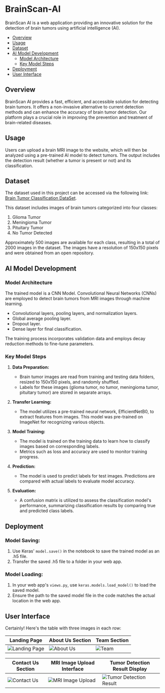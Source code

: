 # BrainScan-AI

BrainScan AI is a web application providing an innovative solution for the detection of brain tumors using artificial intelligence (AI).

- [Overview](#overview)
- [Usage](#usage)
- [Dataset](#dataset)
- [AI Model Development](#ai-model-development)
  - [Model Architecture](#model-architecture)
  - [Key Model Steps](#key-model-steps)
- [Deployment](#deployment)
- [User Interface](#user-interface)

## Overview

BrainScan AI provides a fast, efficient, and accessible solution for detecting brain tumors. It offers a non-invasive alternative to current detection methods and can enhance the accuracy of brain tumor detection. Our platform plays a crucial role in improving the prevention and treatment of brain-related diseases.

## Usage

Users can upload a brain MRI image to the website, which will then be analyzed using a pre-trained AI model to detect tumors. The output includes the detection result (whether a tumor is present or not) and its classification.

## Dataset
The dataset used in this project can be accessed via the following link: [Brain Tumor Classification DataSet](https://github.com/SartajBhuvaji/Brain-Tumor-Classification-DataSet).

This dataset includes images of brain tumors categorized into four classes:

1. Glioma Tumor
2. Meningioma Tumor
3. Pituitary Tumor
4. No Tumor Detected

Approximately 500 images are available for each class, resulting in a total of 2000 images in the dataset. The images have a resolution of 150x150 pixels and were obtained from an open repository.

## AI Model Development

### Model Architecture

The trained model is a CNN Model. Convolutional Neural Networks (CNNs) are employed to detect brain tumors from MRI images through machine learning.
- Convolutional layers, pooling layers, and normalization layers.
- Global average pooling layer.
- Dropout layer.
- Dense layer for final classification.

The training process incorporates validation data and employs decay reduction methods to fine-tune parameters.

### Key Model Steps

1. **Data Preparation:**
   - Brain tumor images are read from training and testing data folders, resized to 150x150 pixels, and randomly shuffled.
   - Labels for these images (glioma tumor, no tumor, meningioma tumor, pituitary tumor) are stored in separate arrays.

2. **Transfer Learning:**
   - The model utilizes a pre-trained neural network, EfficientNetB0, to extract features from images. This model was pre-trained on ImageNet for recognizing various objects.

3. **Model Training:**
   - The model is trained on the training data to learn how to classify images based on corresponding labels.
   - Metrics such as loss and accuracy are used to monitor training progress.

4. **Prediction:**
   - The model is used to predict labels for test images. Predictions are compared with actual labels to evaluate model accuracy.

5. **Evaluation:**
   - A confusion matrix is utilized to assess the classification model's performance, summarizing classification results by comparing true and predicted class labels.

## Deployment

### Model Saving:
1. Use Keras' `model.save()` in the notebook to save the trained model as an .h5 file.
2. Transfer the saved .h5 file to a folder in your web app.

### Model Loading:
1. In your web app's `views.py`, use `keras.models.load_model()` to load the saved model.
2. Ensure the path to the saved model file in the code matches the actual location in the web app.

## User Interface
Certainly! Here's the table with three images in each row:

| Landing Page | About Us Section | Team Section |
| --- | --- | --- |
| ![Landing Page](https://github.com/oumaimabenaboud/BrainScan-AI/assets/120368654/cdd81187-7128-456f-9f4b-b288ea4e107c) | ![About Us](https://github.com/oumaimabenaboud/BrainScan-AI/assets/120368654/8d0d473b-2a9e-47c6-b03a-7a555144f91a) | ![Team](https://github.com/oumaimabenaboud/BrainScan-AI/assets/120368654/05fd5d27-d3da-4b31-ae0a-5a53a6115fd9) |

| Contact Us Section | MRI Image Upload Interface | Tumor Detection Result Display |
| --- | --- | --- |
| ![Contact Us](https://github.com/oumaimabenaboud/BrainScan-AI/assets/120368654/63fa017e-55f0-4af0-896a-0f09e1b63aff) | ![MRI Image Upload](https://github.com/oumaimabenaboud/BrainScan-AI/assets/120368654/5e62c640-d718-4394-a94c-b751fffa0512) | ![Tumor Detection Result](https://github.com/oumaimabenaboud/BrainScan-AI/assets/120368654/36dde5dd-33bc-42b5-8744-9b49da2d782b) |
